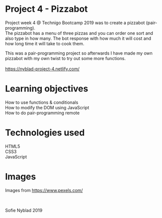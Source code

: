# Project 4 - Pizzabot
Project week 4 @ Technigo Bootcamp 2019 was to create a pizzabot (pair-programming). <br>
The pizzabot has a menu of three pizzas and you can order one sort and also type in how many. The bot response with how much it will cost and how long time it will take to cook them.

This was a pair-programming project so afterwards I have made my own pizzabot with my own twist to try out some more functions.<br><br>
https://nyblad-project-4.netlify.com/

# Learning objectives
How to use functions & conditionals <br>
How to modify the DOM using JavaScript <br>
How to do pair-programming remote

# Technologies used
HTML5 <br>
CSS3 <br>
JavaScript

# Images
Images from https://www.pexels.com/

<br>
<br>
Sofie Nyblad 2019
